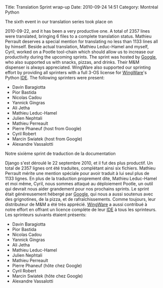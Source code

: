 Title: Translation Sprint wrap-up
Date: 2010-09-24 14:51
Category: Montréal Python

<!--:en-->The sixth event in our translation series took place on
2010-09-22, and it has been a very productive one. A total of 2357 lines
were translated, bringing 6 files to a complete translation status.
Mathieu Perrault deserves a special mention for translating no less than
1133 lines all by himself. Beside actual translation, Mathieu
Leduc-Hamel and myself, Cyril, worked on a Pootle tool-chain which
should allow us to increase our productivity during the upcoming
sprints. The sprint was hosted by [Google][], who also supported us with
snacks, pizzas, and drinks. Their M&M dispenser is always appreciated.
WingWare also supported our sprinting effort by providing all sprinters
with a full 3-OS license for [WingWare][]'s Python [IDE][]. The
following sprinters were present:

-   Davin Baragiotta
-   Pior Bastida
-   Nicolas Cadou
-   Yannick Gingras
-   Ali Jetha
-   Mathieu Leduc-Hamel
-   Julien Nephtali
-   Mathieu Perreault
-   Pierre Phaneuf (host from Google)
-   Cyril Robert
-   Marcin Swiatek (host from Google)
-   Alexandre Vassalotti

<!--:--><!--:fr-->Notre sixième sprint de traduction de la documentation
Django s'est déroulé le 22 septembre 2010, et il fut des plus productif.
Un total de 2357 lignes ont été traduites, complétant ainsi six
fichiers. Mathieu Perrault mérite une mention spéciale pour avoir
traduit à lui seul plus de 1133 lignes. En plus de la traduction
proprement dite, Mathieu Leduc-Hamel et moi même, Cyril, nous sommes
attaqué au déploiement Pootle, un outil qui devrait nous aider
grandement pour nos prochains sprints. Le sprint était généreusement
hébergé par [Google][], qui nous a aussi soutenus avec des grignotines,
de la pizza, et de rafraîchissements. Comme toujours, leur distributeur
de M&M a été très apprécié. [WingWare][] a aussi contribué à notre
effort en offrant un licence complète de leur [IDE][] à tous les
sprinteurs. Les sprinteurs suivants étaient présents:

-   Davin Baragiotta
-   Pior Bastida
-   Nicolas Cadou
-   Yannick Gingras
-   Ali Jetha
-   Mathieu Leduc-Hamel
-   Julien Nephtali
-   Mathieu Perreault
-   Pierre Phaneuf (hôte chez Google)
-   Cyril Robert
-   Marcin Swiatek (hôte chez Google)
-   Alexandre Vassalotti

<!--:-->

</p>

  [Google]: http://google.com
  [WingWare]: http://wingware.com/
  [IDE]: http://wingware.com/products
